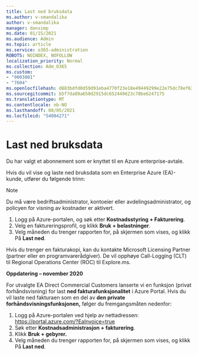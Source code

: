 ```yaml
---
title: Last ned bruksdata
ms.author: v-smandalika
author: v-smandalika
manager: dansimp
ms.date: 01/15/2021
ms.audience: Admin
ms.topic: article
ms.service: o365-administration
ROBOTS: NOINDEX, NOFOLLOW
localization_priority: Normal
ms.collection: Adm_O365
ms.custom:
- "9003801"
- "7604"
ms.openlocfilehash: d883bdfd0d59d91eba4770f23e18e49449299e22e75dc78ef63eaf5001c03419
ms.sourcegitcommit: b5f7da89a650d2915dc652449623c78be6247175
ms.translationtype: MT
ms.contentlocale: nb-NO
ms.lasthandoff: 08/05/2021
ms.locfileid: "54004271"
---
```

# <a name="download-usage-data"></a>Last ned bruksdata

Du har valgt et abonnement som er knyttet til en Azure enterprise-avtale.

Hvis du vil vise og laste ned bruksdata som en Enterprise Azure (EA)-kunde, utfører du følgende trinn:

> [!NOTE]
> Du må være bedriftsadministrator, kontoeier eller avdelingsadministrator, og policyen for visning av kostnader er aktivert. 

1. Logg på Azure-portalen, og søk etter **Kostnadsstyring + Fakturering**.
2. Velg en faktureringsprofil, og klikk **Bruk + belastninger**.
3. Velg måneden du trenger rapporten for, på skjermen som vises, og klikk På **Last ned**.

Hvis du trenger en fakturakopi, kan du kontakte Microsoft Licensing Partner (partner eller en programvarerådgiver). De vil opphøye Call-Logging (CLT) til Regional Operations Center (ROC) til Explore.ms.

**Oppdatering – november 2020**

For utvalgte EA Direct Commercial Customers lanserte vi en funksjon (privat forhåndsvisning) for last **ned fakturafunksjonalitet** i Azure Portal. Hvis du vil laste ned fakturaen som en del av **den private forhåndsvisningsfunksjonen,** følger du fremgangsmåten nedenfor:

1. Logg på Azure-portalen ved hjelp av nettadressen: https://portal.azure.com/?EaInvoice=true 
2. Søk etter **Kostnadsadministrasjon + fakturering**. 
3. Klikk **Bruk + gebyrer.** 
4. Velg måneden du trenger rapporten for, på skjermen som vises, og klikk På **Last ned**.